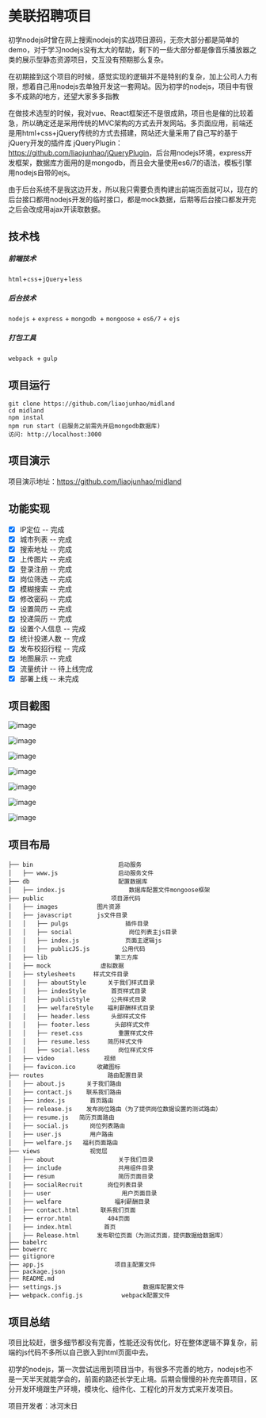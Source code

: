 # 美联招聘项目
初学nodejs时曾在网上搜索nodejs的实战项目源码，无奈大部分都是简单的demo，对于学习nodejs没有太大的帮助，剩下的一些大部分都是像音乐播放器之类的展示型静态资源项目，交互没有预期那么复杂。

在初期接到这个项目的时候，感觉实现的逻辑并不是特别的复杂，加上公司人力有限，想着自己用nodejs去单独开发这一套网站。因为初学的nodejs，项目中有很多不成熟的地方，还望大家多多指教

在做技术选型的时候，我对vue、React框架还不是很成熟，项目也是催的比较着急，所以确定还是采用传统的MVC架构的方式去开发网站。多页面应用，前端还是用html+css+jQuery传统的方式去搭建，网站还大量采用了自己写的基于jQuery开发的插件库 jQueryPlugin：<https://github.com/liaojunhao/jQueryPlugin>，后台用nodejs环境，express开发框架，数据库方面用的是mongodb，而且会大量使用es6/7的语法，模板引擎用nodejs自带的ejs。

由于后台系统不是我这边开发，所以我只需要负责构建出前端页面就可以，现在的后台接口都用nodejs开发的临时接口，都是mock数据，后期等后台接口都发开完之后会改成用ajax开读取数据。


## 技术栈
##### 前端技术
`html`+`css`+`jQuery`+`less`
##### 后台技术
`nodejs` + `express` + `mongodb `+ `mongoose` + `es6/7` + `ejs`
##### 打包工具
`webpack `+ `gulp`

## 项目运行
```
git clone https://github.com/liaojunhao/midland
cd midland
npm instal
npm run start (启服务之前需先开启mongodb数据库)
访问: http://localhost:3000
```
## 项目演示
项目演示地址：<https://github.com/liaojunhao/midland>

## 功能实现
- [x] IP定位 -- 完成
- [x] 城市列表 -- 完成
- [x] 搜索地址 -- 完成
- [x] 上传图片 -- 完成
- [x] 登录注册 -- 完成
- [x] 岗位筛选 -- 完成
- [x] 模糊搜索 -- 完成
- [x] 修改密码 -- 完成
- [x] 设置简历 -- 完成
- [x] 投递简历 -- 完成
- [x] 设置个人信息 -- 完成
- [x] 统计投递人数 -- 完成
- [x] 发布校招行程 -- 完成
- [x] 地图展示 -- 完成
- [x] 流量统计 -- 待上线完成
- [x] 部署上线 -- 未完成

## 项目截图
![image](https://github.com/liaojunhao/midland/blob/master/screenshot/photo1.jpg)

![image](https://github.com/liaojunhao/midland/blob/master/screenshot/photo2.jpg)

![image](https://github.com/liaojunhao/midland/blob/master/screenshot/photo3.jpg)

![image](https://github.com/liaojunhao/midland/blob/master/screenshot/photo4.jpg)

![image](https://github.com/liaojunhao/midland/blob/master/screenshot/photo5.jpg)

![image](https://github.com/liaojunhao/midland/blob/master/screenshot/photo6.jpg)

![image](https://github.com/liaojunhao/midland/blob/master/screenshot/photo7.jpg)
## 项目布局

```
├── bin                        启动服务
│   ├── www.js                 启动服务文件
├── db                         配置数据库
│   ├── index.js                  数据库配置文件mongoose框架
├── public                   项目源代码
│   ├── images           图片资源
│   ├── javascript       js文件目录
│   │   ├── pulgs                插件目录
│   │   ├── social                岗位列表主js目录
│   │   ├── index.js             页面主逻辑js
│   │   ├── publicJS.js         公用代码
│   ├── lib                   第三方库
│   ├── mock              虚拟数据
│   ├── stylesheets     样式文件目录
│   │   ├── aboutStyle      关于我们样式目录
│   │   ├── indexStyle       首页样式目录
│   │   ├── publicStyle      公共样式目录
│   │   ├── welfareStyle    福利薪酬样式目录
│   │   ├── header.less      头部样式文件
│   │   ├── footer.less       头部样式文件
│   │   ├── reset.css          重置样式文件
│   │   ├── resume.less     简历样式文件
│   │   ├── social.less        岗位样式文件
│   ├── video              视频
│   ├── favicon.ico      收藏图标
├── routes                  路由配置目录
│   ├── about.js      关于我们路由
│   ├── contact.js    联系我们路由
│   ├── index.js       首页路由
│   ├── release.js    发布岗位路由（为了提供岗位数据设置的测试路由）
│   ├── resume.js   简历页面路由
│   ├── social.js      岗位列表路由
│   ├── user.js        用户路由
│   ├── welfare.js   福利页面路由
├── views              视觉层
│   ├── about                  关于我们目录
│   ├── include                共用组件目录
│   ├── resum                  简历页面目录
│   ├── socialRecruit       岗位列表目录
│   ├── user                    用户页面目录
│   ├── welfare               福利薪酬目录
│   ├── contact.html      联系我们页面
│   ├── error.html          404页面
│   ├── index.html         首页
│   ├── Release.html     发布职位页面（为测试页面，提供数据给数据库）
├── babelrc
├── bowerrc
├── gitignore
├── app.js                    项目主配置文件
├── package.json
├── README.md
├── settings.js                       数据库配置文件
├── webpack.config.js           webpack配置文件
```
## 项目总结
项目比较赶，很多细节都没有完善，性能还没有优化，好在整体逻辑不算复杂，前端的js代码不多所以自己嵌入到html页面中去。

初学的nodejs，第一次尝试运用到项目当中，有很多不完善的地方，nodejs也不是一天半天就能学会的，前面的路还长学无止境。后期会慢慢的补充完善项目，区分开发环境跟生产环境，模块化、组件化、工程化的开发方式来开发项目。

项目开发者：冰河末日


